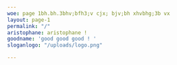```yaml
---
woe: page 1bh.bh.3bhv;bfh3;v cjx; bjv;bh xhvbhg;3b vx
layout: page-1
permalink: "/"
aristophane: aristophane !
goodname: 'good good good ! '
sloganlogo: "/uploads/logo.png"

---
```

